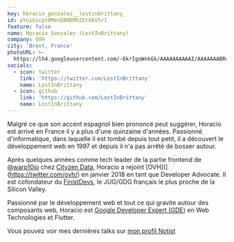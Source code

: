 ```yaml
---
key: horacio_gonzalez__lostinbrittany_
id: pYuiGicpt0MenD8NEMhZXtk6VSr1
feature: false
name: Horacio Gonzalez (LostInBrittany)
company: OVH
city: 'Brest, France'
photoURL: >-
  https://lh4.googleusercontent.com/-6krIgoWnkGk/AAAAAAAAAAI/AAAAAAABR4o/EJH0Fh-m16k/photo.jpg
socials:
  - icon: twitter
    link: 'https://twitter.com/LostInBrittany'
    name: LostInBrittany
  - icon: github
    link: 'https://github.com/LostInBrittany'
    name: LostInBrittany
---
```

Malgré ce que son accent espagnol bien prononcé peut suggérer, Horacio est arrivé en France il y a plus d'une quinzaine d'années. Passionné d'informatique, dans laquelle il est tombé depuis tout petit, il a découvert le développement web en 1997 et depuis il n'a pas arrêté de bosser autour.

Après quelques années comme tech leader de la partie frontend de [@warp10io](https://twitter.com/warp10io/) chez [Cityzen Data](https://twitter.com/cityendata/), Horacio a rejoint [OVH](](https://twitter.com/ovh/) en janvier 2018 en tant que Developer Advocate. Il est cofondateur du [FinistDevs](https://twitter.com/finistdevs/), le JUG/GDG français le plus proche de la Silicon Valley.

Passionné par le développement web et tout ce qui gravite autour des composants web, Horacio est [Google Developer Expert (GDE)](https://developers.google.com/experts/people/horacio-gonzalez) en Web Technologies et Flutter.

Vous pouvez voir mes dernières talks sur [mon profil Notist](https://noti.st/lostinbrittany)
